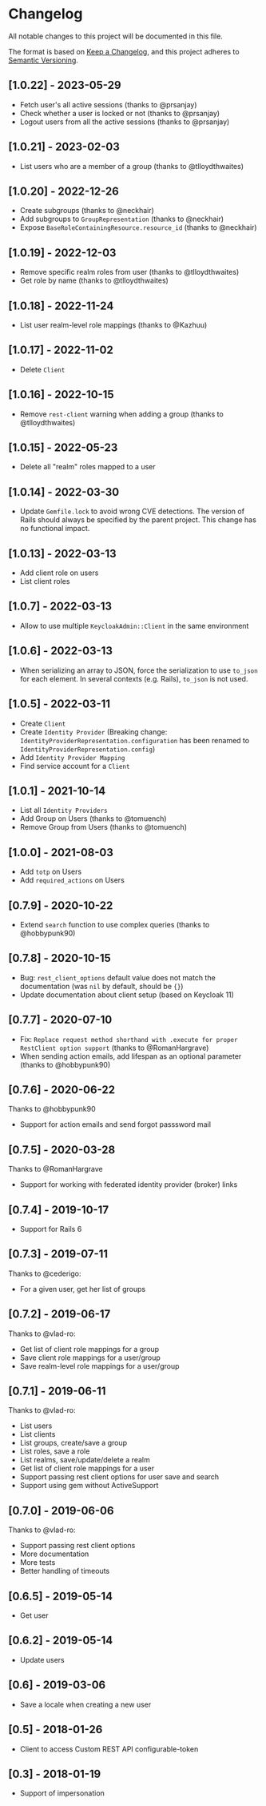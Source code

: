 # Changelog

All notable changes to this project will be documented in this file.

The format is based on [Keep a Changelog](https://keepachangelog.com/en/1.0.0/),
and this project adheres to [Semantic Versioning](https://semver.org/spec/v2.0.0.html).

## [1.0.22] - 2023-05-29

* Fetch user's all active sessions (thanks to @prsanjay)
* Check whether a user is locked or not (thanks to @prsanjay)
* Logout users from all the active sessions (thanks to @prsanjay)

## [1.0.21] - 2023-02-03

* List users who are a member of a group (thanks to @tlloydthwaites) 

## [1.0.20] - 2022-12-26

* Create subgroups (thanks to @neckhair)
* Add subgroups to `GroupRepresentation` (thanks to @neckhair)
* Expose `BaseRoleContainingResource.resource_id` (thanks to @neckhair)

## [1.0.19] - 2022-12-03

* Remove specific realm roles from user (thanks to @tlloydthwaites) 
* Get role by name (thanks to @tlloydthwaites) 

## [1.0.18] - 2022-11-24

* List user realm-level role mappings (thanks to @Kazhuu) 

## [1.0.17] - 2022-11-02

* Delete `Client` 

## [1.0.16] - 2022-10-15

* Remove `rest-client` warning when adding a group (thanks to @tlloydthwaites)

## [1.0.15] - 2022-05-23

* Delete all "realm" roles mapped to a user

## [1.0.14] - 2022-03-30

* Update `Gemfile.lock` to avoid wrong CVE detections. The version of Rails should always be specified by the parent project. This change has no functional impact.

## [1.0.13] - 2022-03-13

* Add client role on users
* List client roles

## [1.0.7] - 2022-03-13

* Allow to use multiple `KeycloakAdmin::Client` in the same environment 

## [1.0.6] - 2022-03-13

* When serializing an array to JSON, force the serialization to use `to_json` for each element. In several contexts (e.g. Rails), `to_json` is not used.

## [1.0.5] - 2022-03-11

* Create `Client`
* Create `Identity Provider` (Breaking change: `IdentityProviderRepresentation.configuration` has been renamed to `IdentityProviderRepresentation.config`)
* Add `Identity Provider Mapping`
* Find service account for a `Client`

## [1.0.1] - 2021-10-14

* List all `Identity Providers`
* Add Group on Users (thanks to @tomuench)
* Remove Group from Users (thanks to @tomuench)

## [1.0.0] - 2021-08-03

* Add `totp` on Users
* Add `required_actions` on Users

## [0.7.9] - 2020-10-22

* Extend `search` function to use complex queries (thanks to @hobbypunk90)

## [0.7.8] - 2020-10-15

* Bug: `rest_client_options` default value does not match the documentation (was `nil` by default, should be `{}`)
* Update documentation about client setup (based on Keycloak 11)

## [0.7.7] - 2020-07-10

* Fix: `Replace request method shorthand with .execute for proper RestClient option support` (thanks to @RomanHargrave)
* When sending action emails, add lifespan as an optional parameter (thanks to @hobbypunk90)

## [0.7.6] - 2020-06-22

Thanks to @hobbypunk90 
* Support for action emails and send forgot passsword mail 

## [0.7.5] - 2020-03-28

Thanks to @RomanHargrave
* Support for working with federated identity provider (broker) links

## [0.7.4] - 2019-10-17

* Support for Rails 6

## [0.7.3] - 2019-07-11

Thanks to @cederigo:
* For a given user, get her list of groups

## [0.7.2] - 2019-06-17

Thanks to @vlad-ro:

* Get list of client role mappings for a group
* Save client role mappings for a user/group
* Save realm-level role mappings for a user/group

## [0.7.1] - 2019-06-11

Thanks to @vlad-ro:

* List users
* List clients
* List groups, create/save a group
* List roles, save a role
* List realms, save/update/delete a realm
* Get list of client role mappings for a user
* Support passing rest client options for user save and search
* Support using gem without ActiveSupport

## [0.7.0] - 2019-06-06

Thanks to @vlad-ro:

* Support passing rest client options
* More documentation
* More tests
* Better handling of timeouts

## [0.6.5] - 2019-05-14

* Get user

## [0.6.2] - 2019-05-14

* Update users

## [0.6] - 2019-03-06

* Save a locale when creating a new user

## [0.5] - 2018-01-26

* Client to access Custom REST API configurable-token

## [0.3] - 2018-01-19

* Support of impersonation
